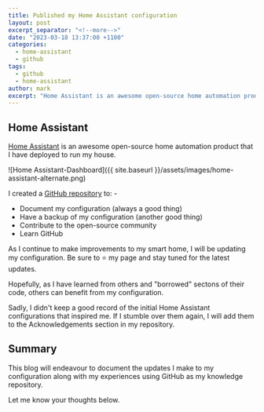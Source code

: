```yaml
---
title: Published my Home Assistant configuration
layout: post
excerpt_separator: "<!--more-->"
date: "2023-03-18 13:37:00 +1100"
categories:
  - home-assistant
  - github
tags:
  - github
  - home-assistant
author: mark
excerpt: "Home Assistant is an awesome open-source home automation product that I have deployed to run my house."
---
```


## Home Assistant

[Home Assistant](https://home-assistant.io) is an awesome open-source home automation product that I have deployed to run my house.

<!--more-->

![Home Assistant-Dashboard]({{ site.baseurl }}/assets/images/home-assistant-alternate.png)

I created a [GitHub repository](https://github.com/nzrunner/home-assistant) to: -

- Document my configuration (always a good thing)
- Have a backup of my configuration (another good thing)
- Contribute to the open-source community
- Learn GitHub

As I continue to make improvements to my smart home, I will be updating my configuration. Be sure to ⭐ my page and stay tuned for the latest updates.

Hopefully, as I have learned from others and "borrowed" sectons of their code, others can benefit from my configuration.

Sadly, I didn't keep a good record of the initial Home Assistant configurations that inspired me. If I stumble over them again, I will add them to the Acknowledgements section in my repository.

## Summary

This blog will endeavour to document the updates I make to my configuration along with my experiences using GitHub as my knowledge repository.

Let me know your thoughts below.
